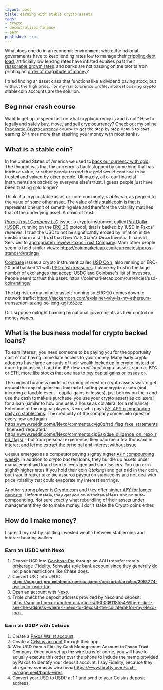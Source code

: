 ```yaml
---
layout: post
title: earning with stable crypto assets
tags:
- crypto
- decentralized finance
- earn
published: true
---
```

What does one do in an economic environment where the national governments have to keep lending rates low
to manage their [crippling debt load](https://en.wikipedia.org/wiki/List_of_countries_by_external_debt),
artificially low lending rates have inflated equities past their [reasonable growth rates](https://www.investopedia.com/terms/p/price-earningsratio.asp),
and banks are not passing on the profits from printing an [order of magnitude of money](https://www.investopedia.com/terms/t/tier-1-leverage-ratio.asp)?

I tried finding an asset class that functions like a dividend paying stock, but without the high price.
For my risk tolerance profile, interest bearing crypto stable coin accounts are the solution.

## Beginner crash course
Want to get up to speed fast on what cryptocurrency is and is not? How to legally and safely buy, move, and sell cryptocurrency?
Check out my online [Pragmatic Cryptocurrency](https://learn.vraidsys.com/?memberpressproduct=pragmatic-cryptocurrency)
course to get the step by step details to start earning 24 times more than stashing your money with most banks. 

## What is a stable coin?
In the United States of America we used to [back our currency with gold](https://www.investopedia.com/ask/answers/09/gold-standard.asp).
The thought was that the currency is back-stopped by something that has intrinsic value, or rather people trusted that gold would continue to be
trusted and valued by other people. Ultimately, all of our financial instruments are backed by everyone else's trust.
I guess people just have been trusting gold longer?

Think of a crypto stable asset or more commonly, _stablecoin_, as pegged to the value of some other asset.
The value of this stablecoin is that is represents one unit of something else and therefore the volatility
matches that of the underlying asset. A chain of trust.

[_Paxos Trust Company LLC_](https://www.paxos.com/) issues a crypto instrument
called [Pax Dollar (USDP)](https://paxos.com/usdp/), running on the
[ERC-20](https://www.investopedia.com/news/what-erc20-and-what-does-it-mean-ethereum/) protocol, that
is backed by 1USD in Paxos' reserves. I trust the USD to not be significantly eroded by inflation in the medium term and
I trust that New York State's Department of Financial Services to [appropriately review Paxos Trust Company](https://www.dfs.ny.gov/about/press/pr1809101.htm).
Many other people seem to hold similar views: <https://coinmarketcap.com/currencies/paxos-standard/ratings/>

[Coinbase](https://www.coinbase.com/about) issues a crypto instrument called [USD Coin](https://www.centre.io/usdc),
also running on ERC-20 and backed 1:1 with
[USD cash treasuries](https://www.bloomberg.com/news/articles/2021-08-23/coinbase-circle-to-move-all-usdc-reserves-into-cash-treasuries).
I place my trust in the large number of exchanges that accept USDC
and Coinbase's list of investors. People seem to trust this asset: <https://coinmarketcap.com/currencies/usd-coin/ratings/>

The big risk on my mind to assets running on ERC-20 comes down to network traffic: <https://hackernoon.com/explainer-why-is-my-ethereum-transaction-taking-so-long-qg1t632cz>

Or I suppose outright banning by national governments as their control on money wanes.

## What is the business model for crypto backed loans?
To earn interest, you need someone to be paying you for the opportunity cost of not having immediate access to your money.
Many early crypto adopters have large amounts of their wealth locked up in crypto instead of more liquid assets;
I and the IRS view _traditional_ crypto assets, such as BTC or ETH, more like stocks that one has to [pay capital gains or losses on](https://www.irs.gov/pub/irs-drop/n-14-21.pdf).

The original business model of earning interest on crypto assets was to get around the capital gains tax.
Instead of selling your crypto assets (and incurring a taxable event - capital gains or losses),
just borrow on them and use the cash to make a purchase;
you use your crypto assets as collateral for a loan (similar to how one uses a house as collateral for a refinance).
Enter one of the original players, Nexo, who pays [8% APY compounding daily on stablecoins](https://nexo.io/earn-interest).
The credibility of the company comes into question every now and again - <https://www.reddit.com/r/Nexo/comments/cvjg0q/red_flag_fake_statements_licensed_regulated/>, <https://www.reddit.com/r/Nexo/comments/cjp6sx/due_diligence_on_nexo_red_flags/> - but from personal experience,
they paid me a few thousand in interest and let me extract the principal and interest without issue.

Celsius emerged as a competitor paying slightly higher [APY compounding weekly](https://celsius.network/earn-interest-on-your-crypto/).
In addition to crypto backed loans, they bundle up assets under management and loan them to leveraged and short sellers.
You can earn slightly higher rates if you hold their coin (_staking_) and get paid in their coin, but I would rather take the assured payout
on stablecoins and not deal with price volatility that could evaporate my interest earnings.

Another strong player is [Crypto.com](https://platinum.crypto.com/r/j9cd8tadum) and they offer [higher APY for longer deposits](https://crypto.com/en/earn.html).
Unfortunately, they get you on withdrawal fees and no auto-compounding. Not sure exactly what rebundling of their
assets under management they do to make money. I don't stake the Crypto coins either.

## How do I make money?
I spread my risk by splitting invested wealth between stablecoins and interest bearing wallets.

### Earn on USDC with Nexo
1. Deposit USD into [Coinbase Pro](https://pro.coinbase.com) through an ACH transfer from a brokerage (Fidelity, Schwab) style bank account since they generally do not place restrictions like Chase does.
1. Convert USD into USDC: <https://support.pro.coinbase.com/customer/en/portal/articles/2958774-usd-coin-usdc-faq>
1. Open an account with [Nexo](https://nexo.io/ref/wnu0bedagl?src=web-links).
1. Triple check the deposit address provided by Nexo and deposit: <https://support.nexo.io/hc/en-us/articles/360008118554-Where-do-I-see-the-address-where-I-need-to-deposit-the-collateral-for-my-Nexo-loan->

### Earn on USDP with Celsius
1. Create a [Paxos Wallet account](https://account.paxos.com/wallet).
1. Create a [Celsius account](https://celsiusnetwork.app.link/139363bfc0) through their app.
1. Wire USD from a Fidelity Cash Management Account to Paxos Trust Company.
Once you set up the wire transfer online, you will have to actually execute this order over the phone to include the memo provided by Paxos to identify your deposit account.
I say Fidelity, because they charge no domestic wire fees: <https://www.fidelity.com/cash-management/bank-wires>
1. Convert your USD to USDP at 1:1 and send to your Celsius deposit address.
